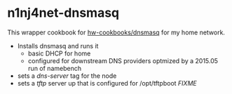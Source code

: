 # n1nj4net-dnsmasq

This wrapper cookbook for [hw-cookbooks/dnsmasq](https://github.com/hw-cookbooks/dnsmasq) for my home network.
* Installs dnsmasq and runs it
  * basic DHCP for home
  * configured for downstream DNS providers optmized by a 2015.05 run of namebench
* sets a *dns-server* tag for the node 
* sets a *tftp* server up that is configured for /opt/tftpboot *FIXME*
